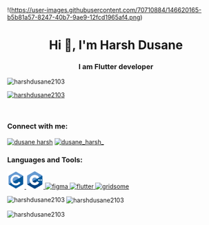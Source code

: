 !(https://user-images.githubusercontent.com/70710884/146620165-b5b81a57-8247-40b7-9ae9-12fcd1965af4.png)
<h1 align="center">Hi 👋, I'm Harsh Dusane</h1>
<h3 align="center">I am Flutter developer</h3>

<p align="left"> <img src="https://komarev.com/ghpvc/?username=harshdusane2103&label=Profile%20views&color=0e75b6&style=flat" alt="harshdusane2103" /> </p>

<p align="left"> <a href="https://github.com/ryo-ma/github-profile-trophy"><img src="https://github-profile-trophy.vercel.app/?username=harshdusane2103" alt="harshdusane2103" /></a> </p>

<p align="left"> <a href="https://twitter.com/" target="blank"><img src="https://img.shields.io/twitter/follow/?logo=twitter&style=for-the-badge" alt="" /></a> </p>

<h3 align="left">Connect with me:</h3>
<p align="left">
<a href="https://www.linkedin.com/in/harsh-dusane-b560102a9/" target="blank"><img align="center" src="https://raw.githubusercontent.com/rahuldkjain/github-profile-readme-generator/master/src/images/icons/Social/linked-in-alt.svg" alt="dusane harsh" height="30" width="40" /></a>
<a href="https://instagram.com/dusane_harsh_" target="blank"><img align="center" src="https://raw.githubusercontent.com/rahuldkjain/github-profile-readme-generator/master/src/images/icons/Social/instagram.svg" alt="dusane_harsh_" height="30" width="40" /></a>
</p>

<h3 align="left">Languages and Tools:</h3>
<p align="left"> <a href="https://www.cprogramming.com/" target="_blank" rel="noreferrer"> <img src="https://raw.githubusercontent.com/devicons/devicon/master/icons/c/c-original.svg" alt="c" width="40" height="40"/> </a> <a href="https://www.w3schools.com/cpp/" target="_blank" rel="noreferrer"> <img src="https://raw.githubusercontent.com/devicons/devicon/master/icons/cplusplus/cplusplus-original.svg" alt="cplusplus" width="40" height="40"/> </a> <a href="https://www.figma.com/" target="_blank" rel="noreferrer"> <img src="https://www.vectorlogo.zone/logos/figma/figma-icon.svg" alt="figma" width="40" height="40"/> </a> <a href="https://flutter.dev" target="_blank" rel="noreferrer"> <img src="https://www.vectorlogo.zone/logos/flutterio/flutterio-icon.svg" alt="flutter" width="40" height="40"/> </a> <a href="https://gridsome.org/" target="_blank" rel="noreferrer"> <img src="https://www.vectorlogo.zone/logos/gridsome/gridsome-icon.svg" alt="gridsome" width="40" height="40"/> </a> </p>

<p><img align="left" src="https://github-readme-stats.vercel.app/api/top-langs?username=harshdusane2103&show_icons=true&locale=en&layout=compact" alt="harshdusane2103" /></p>

<p>&nbsp;<img align="center" src="https://github-readme-stats.vercel.app/api?username=harshdusane2103&show_icons=true&locale=en" alt="harshdusane2103" /></p>

<p><img align="center" src="https://github-readme-streak-stats.herokuapp.com/?user=harshdusane2103&" alt="harshdusane2103" /></p>
